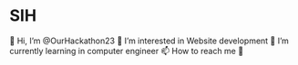 # SIH
👋 Hi, I’m @OurHackathon23
👀 I’m interested in Website development
🌱 I’m currently learning in computer engineer
📫 How to reach me 🤔

